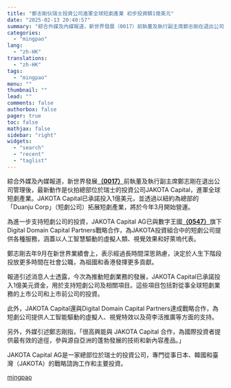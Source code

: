 ```yaml
---
title: "鄭志剛伙瑞士投資公司進軍全球短劇產業 初步投資額1億美元"
date: "2025-02-13 20:40:57"
summary: "綜合外媒及內媒報道，新世界發展（0017）前執董及執行副主席鄭志剛在退出公司管理後，最新動作是伙拍..."
categories:
  - "mingpao"
lang:
  - "zh-HK"
translations:
  - "zh-HK"
tags:
  - "mingpao"
menu: ""
thumbnail: ""
lead: ""
comments: false
authorbox: false
pager: true
toc: false
mathjax: false
sidebar: "right"
widgets:
  - "search"
  - "recent"
  - "taglist"
---
```


綜合外媒及內媒報道，新世界發展[**（0017）**](stock1.php?code=0017)前執董及執行副主席鄭志剛在退出公司管理後，最新動作是伙拍總部位於瑞士的投資公司JAKOTA Capital，進軍全球短劇產業。JAKOTA Capital已承諾投入1億美元，並透過以紐約為總部的「Duanju Corp」（短劇公司）拓展短劇產業，將於今年3月開始營運。


為進一步支持短劇公司的投資，JAKOTA Capital AG已與數字王國[**（0547）**](stock1.php?code=0547)旗下Digital Domain Capital Partners戰略合作，為JAKOTA投資組合中的短劇公司提供各種服務，涵蓋以人工智慧驅動的虛擬人類、視覺效果和好萊塢代表。

鄭志剛去年9月在新世界業績會上，表示經過長時間深思熟慮，決定於人生下階段投放更多時間在社會公職，為祖國和香港發揮更多貢獻。

報道引述消息人士透露，今次為推動短劇業務的發展，JAKOTA Capital已承諾投入1億美元資金，用於支持短劇公司及相關項目。這些項目包括對從事全球短劇業務的上市公司和上市前公司的投資。

此外，JAKOTA Capital還與Digital Domain Capital Partners達成戰略合作，為短劇公司提供人工智能驅動的虛擬人、視覺特效以及荷李活推廣等方面的支持。

另外，外媒引述鄭志剛指，「很高興能與 JAKOTA Capital 合作，為國際投資者提供最有效的途徑，參與源自亞洲的蓬勃發展的技術和新內容產品。」

JAKOTA Capital AG是一家總部位於瑞士的投資公司，專門從事日本、韓國和臺灣（JAKOTA）的戰略諮詢工作和主要投資。

[mingpao](https://finance.mingpao.com/fin/instantf/20250213/1739449289299/%e9%84%ad%e5%bf%97%e5%89%9b%e4%bc%99%e7%91%9e%e5%a3%ab%e6%8a%95%e8%b3%87%e5%85%ac%e5%8f%b8%e9%80%b2%e8%bb%8d%e5%85%a8%e7%90%83%e7%9f%ad%e5%8a%87%e7%94%a2%e6%a5%ad-%e5%88%9d%e6%ad%a5%e6%8a%95%e8%b3%87%e9%a1%8d1%e5%84%84%e7%be%8e%e5%85%83)
